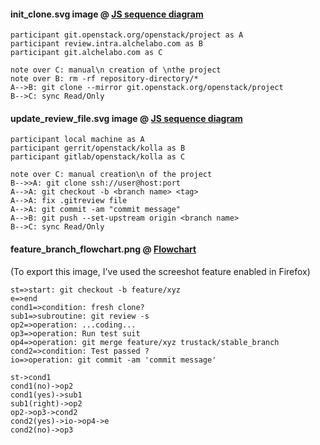 #### init_clone.svg image @ <a href="https://bramp.github.io/js-sequence-diagrams/">JS sequence diagram</a>
```
participant git.openstack.org/openstack/project as A
participant review.intra.alchelabo.com as B
participant git.alchelabo.com as C

note over C: manual\n creation of \nthe project
note over B: rm -rf repository-directory/*
A-->B: git clone --mirror git.openstack.org/openstack/project
B-->C: sync Read/Only
```


#### update_review_file.svg image @ <a href="https://bramp.github.io/js-sequence-diagrams/">JS sequence diagram</a>
```
participant local machine as A
participant gerrit/openstack/kolla as B
participant gitlab/openstack/kolla as C

note over C: manual creation\n of the project
B-->>A: git clone ssh://user@host:port
A-->A: git checkout -b <branch name> <tag>
A-->A: fix .gitreview file
A-->A: git commit -am "commit message"
A-->B: git push --set-upstream origin <branch name>
B-->C: sync Read/Only
```


#### feature_branch_flowchart.png @ <a href="http://flowchart.js.org/">Flowchart</a>
(To export this image, I've used the screeshot feature enabled in Firefox)

```flow
st=>start: git checkout -b feature/xyz
e=>end
cond1=>condition: fresh clone?
sub1=>subroutine: git review -s
op2=>operation: ...coding...
op3=>operation: Run test suit
op4=>operation: git merge feature/xyz trustack/stable_branch
cond2=>condition: Test passed ?
io=>operation: git commit -am 'commit message'

st->cond1
cond1(no)->op2
cond1(yes)->sub1
sub1(right)->op2
op2->op3->cond2
cond2(yes)->io->op4->e
cond2(no)->op3
```
